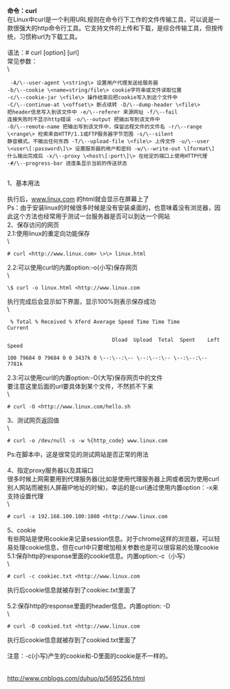 **命令：curl**\
在Linux中curl是一个利用URL规则在命令行下工作的文件传输工具，可以说是一款很强大的http命令行工具。它支持文件的上传和下载，是综合传输工具，但按传统，习惯称url为下载工具。\
\
语法：# curl \[option\] \[url\]\
常见参数：\
\

```
 -A/\--user-agent \<string\> 设置用户代理发送给服务器
-b/\--cookie \<name=string/file\> cookie字符串或文件读取位置
-c/\--cookie-jar \<file\> 操作结束后把cookie写入到这个文件中
-C/\--continue-at \<offset\> 断点续转 -D/\--dump-header \<file\>
把header信息写入到该文件中 -e/\--referer 来源网址 -f/\--fail
连接失败时不显示http错误 -o/\--output 把输出写到该文件中
-O/\--remote-name 把输出写到该文件中，保留远程文件的文件名 -r/\--range
\<range\> 检索来自HTTP/1.1或FTP服务器字节范围 -s/\--silent
静音模式。不输出任何东西 -T/\--upload-file \<file\> 上传文件 -u/\--user
\<user\[:password\]\> 设置服务器的用户和密码 -w/\--write-out \[format\]
什么输出完成后 -x/\--proxy \<host\[:port\]\> 在给定的端口上使用HTTP代理
-#/\--progress-bar 进度条显示当前的传送状态


```
 1、基本用法\
\
执行后，www.linux.com 的html就会显示在屏幕上了\
Ps：由于安装linux的时候很多时候是没有安装桌面的，也意味着没有浏览器，因此这个方法也经常用于测试一台服务器是否可以到达一个网站\
2、保存访问的网页\
2.1:使用linux的重定向功能保存\
\

```
# curl <http://www.linux.com> \>\> linux.html
```

2.2:可以使用curl的内置option:-o(小写)保存网页\
\

```
\$ curl -o linux.html <http://www.linux.com
```
>
执行完成后会显示如下界面，显示100%则表示保存成功\
\

```
 % Total % Received % Xferd Average Speed Time Time Time
Current

                                  Dload  Upload  Total  Spent    Left  Speed

100 79684 0 79684 0 0 3437k 0 \--:\--:\-- \--:\--:\-- \--:\--:\-- 7781k

```
 2.3:可以使用curl的内置option:-O(大写)保存网页中的文件\
要注意这里后面的url要具体到某个文件，不然抓不下来\
\

```
# curl -O <http://www.linux.com/hello.sh
```
>
3、测试网页返回值\
\

```
# curl -o /dev/null -s -w %{http_code} www.linux.com
```

Ps:在脚本中，这是很常见的测试网站是否正常的用法\
\
4、指定proxy服务器以及其端口\
很多时候上网需要用到代理服务器(比如是使用代理服务器上网或者因为使用curl别人网站而被别人屏蔽IP地址的时候)，幸运的是curl通过使用内置option：-x来支持设置代理\
\

```
# curl -x 192.168.100.100:1080 <http://www.linux.com
```
>
5、cookie\
有些网站是使用cookie来记录session信息。对于chrome这样的浏览器，可以轻易处理cookie信息，但在curl中只要增加相关参数也是可以很容易的处理cookie\
5.1:保存http的response里面的cookie信息。内置option:-c（小写）\
\

```
# curl -c cookiec.txt <http://www.linux.com
```
>
执行后cookie信息就被存到了cookiec.txt里面了\
\
5.2:保存http的response里面的header信息。内置option: -D\
\

```
# curl -D cookied.txt <http://www.linux.com
```
>
执行后cookie信息就被存到了cookied.txt里面了\
\
注意：-c(小写)产生的cookie和-D里面的cookie是不一样的。\
\
\
<http://www.cnblogs.com/duhuo/p/5695256.html>
